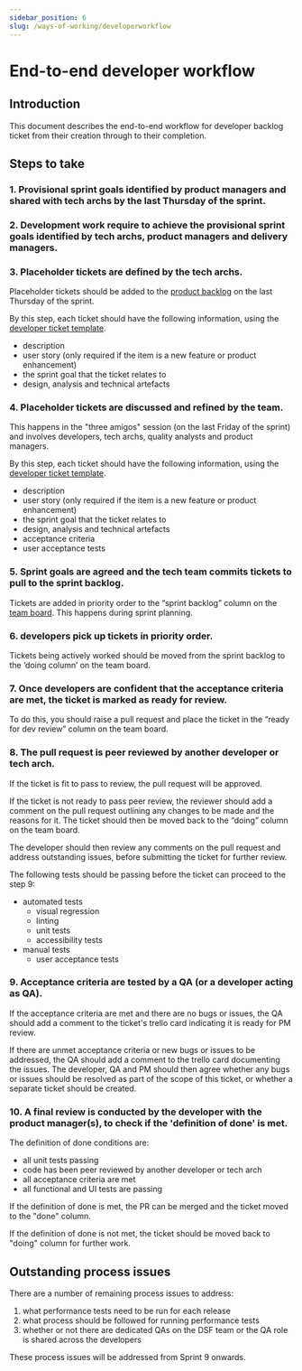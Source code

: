 ```yaml
---
sidebar_position: 6
slug: /ways-of-working/developerworkflow
---
```


# End-to-end developer workflow

## Introduction

This document describes the end-to-end workflow for developer backlog ticket from their creation through to their completion.

## Steps to take

### 1. Provisional sprint goals identified by product managers and shared with tech archs by the last Thursday of the sprint.

### 2. Development work require to achieve the provisional sprint goals identified by tech archs, product managers and delivery managers.

### 3. Placeholder tickets are defined by the tech archs.

Placeholder tickets should be added to the [product backlog](https://trello.com/b/FBtFHwq6/cyprus-product-backlog) on the last Thursday of the sprint.

By this step, each ticket should have the following information, using the [developer ticket template](https://trello.com/c/Wtm0dAhT/349-template-development-ticket-please-copy).
	
- description
- user story (only required if the item is a new feature or product enhancement)
- the sprint goal that the ticket relates to
- design, analysis and technical artefacts

### 4. Placeholder tickets are discussed and refined by the team.

This happens in the "three amigos" session (on the last Friday of the sprint) and involves developers, tech archs, quality analysts and product managers.

By this step, each ticket should have the following information, using the [developer ticket template](https://trello.com/c/Wtm0dAhT/349-template-development-ticket-please-copy).

- description
- user story (only required if the item is a new feature or product enhancement)
- the sprint goal that the ticket relates to
- design, analysis and technical artefacts
- acceptance criteria
- user acceptance tests

 
### 5. Sprint goals are agreed and the tech team commits tickets to pull to the sprint backlog.

Tickets are added in priority order to the “sprint backlog” column on the [team board](https://trello.com/b/DcLXFAmN/cyprus-team-board). This happens during sprint planning.

### 6. developers pick up tickets in priority order.

Tickets being actively worked should be moved from the sprint backlog to the ‘doing column’ on the team board.

### 7. Once developers are confident that the acceptance criteria are met, the ticket is marked as ready for review.

To do this, you should raise a pull request and place the ticket in the “ready for dev review” column on the team board.

### 8. The pull request is peer reviewed by another developer or tech arch.

If the ticket is fit to pass to review, the pull request will be approved.

If the ticket is not ready to pass peer review, the reviewer should add a comment on the pull request outlining any changes to be made and the reasons for it. The ticket should then be moved back to the “doing” column on the team board.
	
The developer should then review any comments on the pull request and address outstanding issues, before submitting the ticket for further review.
	
The following tests should be passing before the ticket can proceed to the step 9:
- automated tests
	- visual regression
	- linting
	- unit tests
	- accessibility tests
- manual tests
	- user acceptance tests

### 9. Acceptance criteria are tested by a QA (or a developer acting as QA).

If the acceptance criteria are met and there are no bugs or issues, the QA should add a comment to the ticket's trello card indicating it is ready for PM review.

If there are unmet acceptance criteria or new bugs or issues to be addressed, the QA should add a comment to the trello card documenting the issues. The developer, QA and PM should then agree whether any bugs or issues should be resolved as part of the scope of this ticket, or whether a separate ticket should be created.

### 10. A final review is conducted by the developer with the product manager(s), to check if the 'definition of done' is met.

The definition of done conditions are:
- all unit tests passing
- code has been peer reviewed by another developer or tech arch
- all acceptance criteria are met
- all functional and UI tests are passing

If the definition of done is met, the PR can be merged and the ticket moved to the "done" column.

If the definition of done is not met, the ticket should be moved back to "doing" column for further work.

## Outstanding process issues

There are a number of remaining process issues to address:

1. what performance tests need to be run for each release
2. what process should be followed for running performance tests
3. whether or not there are dedicated QAs on the DSF team or the QA role is shared across the developers

These process issues will be addressed from Sprint 9 onwards.
